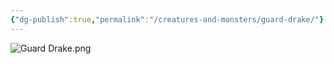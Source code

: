 ```yaml
---
{"dg-publish":true,"permalink":"/creatures-and-monsters/guard-drake/"}
---
```





![Guard Drake.png](/img/user/Pictures/Guard%20Drake.png)